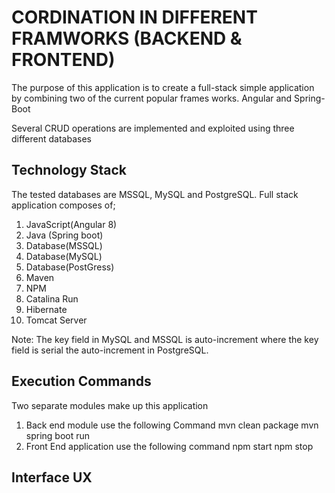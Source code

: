 # CORDINATION  IN DIFFERENT FRAMWORKS (BACKEND & FRONTEND)

The purpose of this application is to create a full-stack simple application by combining two of the current popular frames works. Angular and Spring-Boot

Several CRUD operations are implemented and exploited using three different databases

## Technology Stack

The tested databases are MSSQL, MySQL and PostgreSQL. Full stack application composes of;
1. JavaScript(Angular 8)
2. Java (Spring boot)
3. Database(MSSQL)
4. Database(MySQL)
5. Database(PostGress)
6. Maven
7. NPM
8. Catalina Run
9. Hibernate
10. Tomcat Server

Note: The key field in MySQL and MSSQL is auto-increment where the key field is serial the auto-increment in PostgreSQL. 

## Execution Commands

Two separate modules make up this application
1. Back end module use the following Command
	mvn clean package
        mvn spring boot run
2. Front End application use the following command
        npm start
        npm stop

## Interface UX
 

